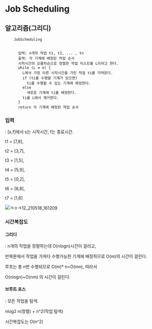 # Job Scheduling


 ## 알고리즘(그리디)
 
 
        JobScheduling
        
        
          입력: n개의 작업 t1, t2, ... , tn
          출력: 각 기계에 배정된 작업 순서
          시작시간의 오름차순으로 정렬한 작업 리스트를 L이라고 한다.
          while (L ≠ ∅) {
            L에서 가장 이른 시작시간을 가진 작업 ti를 가져온다.
            if (ti를 수행할 기계가 있으면)
              ti를 수행할 수 있는 기계에 배정한다.
            else
              새로운 기계에 ti를 배정한다.
            ti를 L에서 제거한다.
          }
          return 각 기계에 배정된 작업 순서
          
### 입력
: [s,f]에서 s는 시작시간, f는 종료시간.

t1 = [7,8],

t2 = [3,7],

t3 = [1,5],

t4 = [5,9],

t5 = [0,2],

t6 = [6,8],

t7 = [1,6]

![ㅋㅇㅋ12_210518_161209](https://user-images.githubusercontent.com/80369805/118608183-5e7bb180-b7f4-11eb-89a0-057b905b36d0.jpg)



### 시간복잡도

#### 그리디

: n개의 작업을 정렬하는데 O(nlogn)시간이 걸리고,

반복문에서 작업을 가져다 수행가능한 기계에 배정하므로 O(m)의 시간이 걸린다.

루프는 총 n번 수행되므로  O(m)* n=O(mn),  따라서

O(nlogn)+O(nm) 의 시간이 걸린다.

#### 브루트 포스
: 모든 작업을 탐색.

nlog2 n(정렬) + n^2(작업 탐색)

시간복잡도는 O(n^2)


